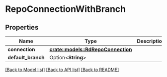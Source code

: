 # RepoConnectionWithBranch

## Properties

Name | Type | Description | Notes
------------ | ------------- | ------------- | -------------
**connection** | [**crate::models::RdRepoConnection**](RdRepoConnection.md) |  | 
**default_branch** | Option<**String**> |  | [optional]

[[Back to Model list]](../README.md#documentation-for-models) [[Back to API list]](../README.md#documentation-for-api-endpoints) [[Back to README]](../README.md)


